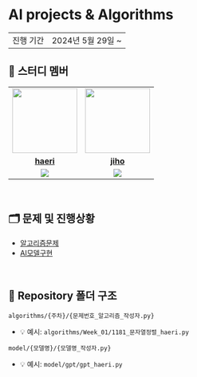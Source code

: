 # AI projects & Algorithms

<table>
  <tr>
    <td>진행 기간</td>
    <td>2024년 5월 29일 ~</td>
  </tr>
</table>

## 🤖 스터디 멤버

<table>
 <tr>
    <td align="center"><a href="https://github.com/haerihaeri"><img src="https://avatars.githubusercontent.com/haerihaeri" width="130px;" alt=""></a></td>
    <td align="center"><a href="https://github.com/Jhheo123"><img src="https://avatars.githubusercontent.com/Jhheo123" width="130px;" alt=""></a></td>
  </tr>
  <tr>
    <td align="center"><a href="https://github.com/haerihaeri"><b>haeri</b></a></td>
    <td align="center"><a href="https://github.com/Jhheo123"><b>jiho</b></a></td>
  </tr>
  <tr> 
    <td align="center"><img src="https://img.shields.io/badge/python-007396.svg?&style=for-the-badge&logo=Python&logoColor=white"></td>
    <td align="center"><img src="https://img.shields.io/badge/python-007396.svg?&style=for-the-badge&logo=Python&logoColor=white"></td>
  </tr> 
</table>

<br/>


## 🗂️ 문제 및 진행상황
- [알고리즘문제](https://github.com/haerihaeri/AI-project-Algorithms/blob/main/docs/%EC%95%8C%EA%B3%A0%EB%A6%AC%EC%A6%98%EB%AC%B8%EC%A0%9C.md)
- [AI모델구현](https://github.com/haerihaeri/AI-project-Algorithms/blob/main/docs/AI%EB%AA%A8%EB%8D%B8%EA%B5%AC%ED%98%84.md)
<br/>

## 📁 Repository 폴더 구조
```
algorithms/{주차}/{문제번호_알고리즘_작성자.py}
```
- 💡 예시: `algorithms/Week_01/1181_문자열정렬_haeri.py`
```
model/{모델명}/{모델명_작성자.py}
```
- 💡 예시: `model/gpt/gpt_haeri.py`

